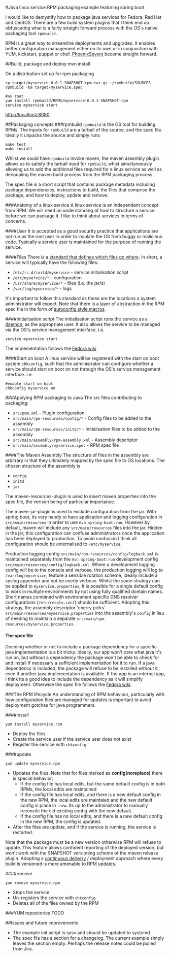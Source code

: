 #Java linux service RPM packaging example featuring spring boot

I would like to demystify how to package java services for Fedora, Red Hat and CentOS.
There are a few build system plugins that I think end up obfuscating what is a fairly straight forward
process with the OS's native packaging tool `rpmbuild`.

RPM is a great way to streamline deployments and upgrades. It enables better configuration management either on its own
or in conjunction with YUM, kickstart, puppet or chef. [PhoenixSevers](http://martinfowler.com/bliki/PhoenixServer.html) become straight forward.

##Build, package and deploy
    mvn install

On a distribution set up for rpm packaging

    cp target/myservice-0.0.1-SNAPSHOT-rpm.tar.gz ~/rpmbuild/SOURCES
    rpmbuild -ba target/myservice.spec

    #as root
    yum install rpmbuild/RPMS/myservice-0.0.1-SNAPSHOT-rpm
    service myservice start

[http://localhost:8080](http://localhost:8080)

##Packaging concepts
###rpmbuild
`rpmbuild` is the OS tool for building RPMs. The inputs for `rpmbuild` are a tarball of the source, and the spec file. Ideally it unpacks the source and simply runs

    make test
    make install

Whilst we could have `rpmbuild` invoke maven, the maven assembly plugin allows us to satisfy the tarball input for `rpmbuild`,
whist simultaneously allowing us to add the additional files required for a linux service as well as decoupling the maven build process
from the RPM packaging process.

The spec file is a short script that contains package metadata including package dependencies,
instructions to build, the files that comprise the package, and how to deploy, update and remove.

###Anatomy of a linux service
A linux service is an independent concept from RPM. We will need an understanding of how to structure a service before we can package it.
I like to think about services in terms of concerns.

####User
It is accepted as a good security practice that applications are not run as the root user in order to insulate the OS from
buggy or malicious code. Typically a service user is maintained for the purpose of running the service.

####Files
There is a [standard that defines which files go where](http://www.tldp.org/LDP/intro-linux/html/sect_03_01.html).
In short, a service will typically have the following files:

* `/etc/rc.d/initd/myservice` - service initialisation script
* `/etc/myservice/*`  - configuration
* `/usr/share/myservice/*`    - files (i.e. the jar/s)
* `/var/log/myservice/*`  - logs

It's important to follow this standard as these are the locations a system administrator will expect. Note that there is a layer
of abstraction in the RPM spec file in the form of [autoconfig style macros](https://fedoraproject.org/wiki/Packaging:RPMMacros).

####Initialisation script
The initialisation script runs the service as a [daemon](http://en.wikipedia.org/wiki/Daemon_%28computing%29), as the appropriate user.
It also allows the service to be managed via the OS's service management interface. i.e.

    service myservice start

The implementation follows the [Fedora wiki](https://fedoraproject.org/wiki/Packaging:SysVInitScript)

####Start on boot
A linux service will be registered with the start on boot system `chkconfig`, such that the administrator can configure whether a service should start on
boot on not through the OS's service management interface. i.e.

    #enable start on boot
    chkconfig myservice on

###Applying RPM packaging to Java
The src files contributing to packaging:
* `src/pom.xml` - Plugin configuration
* `src/main/rpm-resources/config/*` - Config files to be added to the assembly
* `src/main/rpm-resources/initd/*` - Initialisation files to be added to the assembly
* `src/main/assembly/rpm-assembly.xml` - Assembly descriptor
* `src/main/assembly/myservice.spec` - RPM spec file

####The Maven Assembly
The structure of files in the assembly are arbitrary in that they ultimately mapped by the spec file to OS locations. The chosen structure of the assembly is

* `config`
* `initd`
* `jar`

The maven-resources-plugin is used to insert maven properties into the spec file, the verison being of particular importance.

The maven-jar-plugin is used to exclude configuration from the jar.
With spring boot, its very handy to have application and logging configuration in `src/main/resources` in order to use `mvn spring-boot:run`.
However by default, maven will include any `src/main/resources` files into the jar. Hidden in the jar, this configuration
can confuse administrators once the application has been deployed to production. To avoid confusion I think all configuration
should be externalised to `/etc/myservice`.

Production logging config `src/main/rpm-resources/config/logback.xml` is maintained separately from the `mvn spring-boot:run` development
config `src/main/resources/config/logback.xml`. Where a development logging config will be to the console and verbose,
the production logging will log to `/var/log/myservice`, feature a sensible rotation scheme, ideally include a syslog appender and not be overly verbose.
Whilst the same strategy can be applied to `myservice.properties`, It is possible for a single default config to work in multiple
environments by not using fully qualified domain names. Short names combined with environment specific DNS resolver configurations (`/etc/resolv.conf`)
should be sufficient. Adopting this strategy, the assembly descriptor 'cherry picks' `src/main/resources/myservice.properties` into the assembly's
`config` in lieu of needing to maintain a separate `src/main/rpm-resources/myservice.properties`.

#### The spec file
Deciding whether or not to include a package dependency for a specific java implementation is a bit tricky. Ideally, our app won't care what java it's run on,
but without a dependency the package won't be able to check for and install if necessary a sufficient implementation for it to run.
If a java dependency is included, the package will refuse to be installed without it, even if another java implementation is available.
If the app is an internal app, I think its a good idea to include the dependency as it will simplify deployment.
Otherwise the spec file follows the [Fedora wiki](https://fedoraproject.org/wiki/Packaging:SysVInitScript).

###The RPM lifecycle
An understanding of RPM behaviour, particularly with how configuration files are managed for updates is important to avoid deployment gotchas for java programmers.

####install

    yum install myservice.rpm

* Deploy the files
* Create the service user if the service user does not exist
* Register the service with `chkconfig`

####update

    yum update myservice.rpm

* Updates the files. Note that for files marked as __config(noreplace)__ there is special behavior:
  * If the config file has local edits, but the same default config is in both RPMs, the local edits are maintained
  * If the config file has local edits, and there is a new default config in the new RPM, the local edits are maintaied and the new default config is place in `.new`.
  Its up to the administrator to manually reconcile the old existing config with the new default.
  * If the config file has no local edits, and there is a new default config in the new RPM, the config is updated.
* After the files are update, and if the service is running, the service is restarted.

Note that the package must be a new version otherwise RPM will refuse to update. This feature allows confident reporting of the deployed version, but
won't work with the SNAPSHOT versioning scheme of the maven release plugin. Adopting a [continuous delivery](http://www.slideshare.net/wakaleo/continuous-deliverywithmaven) / deployment approach where every build is versioned
is more amenable to RPM updates.

####remove

    yum remove myservice.rpm

* Stops the service
* Un-registers the service with `chkconfig`
* Deletes all of the files owned by the RPM

###YUM repositories
TODO

##Issues and future improvements
* The example init script is sysv and should be updated to systemd
* The spec file has a section for a changelog. The current example simply leaves the section empty. Perhaps the release notes could be pulled from Jira.
